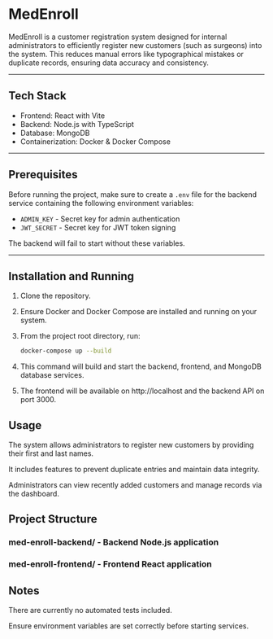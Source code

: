 # MedEnroll

MedEnroll is a customer registration system designed for internal administrators to efficiently register new customers (such as surgeons) into the system. This reduces manual errors like typographical mistakes or duplicate records, ensuring data accuracy and consistency.

---

## Tech Stack

- Frontend: React with Vite
- Backend: Node.js with TypeScript
- Database: MongoDB
- Containerization: Docker & Docker Compose

---

## Prerequisites

Before running the project, make sure to create a `.env` file for the backend service containing the following environment variables:

- `ADMIN_KEY` - Secret key for admin authentication
- `JWT_SECRET` - Secret key for JWT token signing

The backend will fail to start without these variables.

---

## Installation and Running

1. Clone the repository.

2. Ensure Docker and Docker Compose are installed and running on your system.

3. From the project root directory, run:

   ```bash
   docker-compose up --build
   ```

4. This command will build and start the backend, frontend, and MongoDB database services.

5. The frontend will be available on http://localhost and the backend API on port 3000.

## Usage

The system allows administrators to register new customers by providing their first and last names.

It includes features to prevent duplicate entries and maintain data integrity.

Administrators can view recently added customers and manage records via the dashboard.

## Project Structure

### med-enroll-backend/ - Backend Node.js application

### med-enroll-frontend/ - Frontend React application

## Notes

There are currently no automated tests included.

Ensure environment variables are set correctly before starting services.
